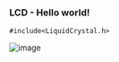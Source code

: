 ### LCD - Hello world!
```#include<LiquidCrystal.h>```

![image](https://user-images.githubusercontent.com/61749814/144233784-88bee693-fa6d-4868-a434-04e014f651f2.png)
